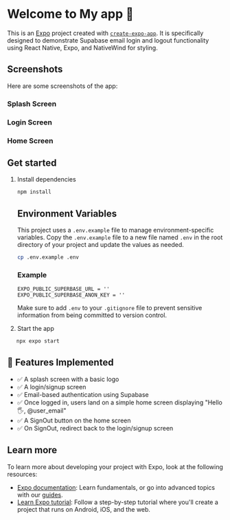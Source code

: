 # Welcome to My app 👋

This is an [Expo](https://expo.dev) project created with [`create-expo-app`](https://www.npmjs.com/package/create-expo-app). It is specifically designed to demonstrate Supabase email login and logout functionality using React Native, Expo, and NativeWind for styling.

## Screenshots

Here are some screenshots of the app:

   ### Splash Screen
  

   ### Login Screen
   

   ### Home Screen
   


## Get started

1. Install dependencies

   ```bash
   npm install
   ```

   ## Environment Variables

   This project uses a `.env.example` file to manage environment-specific variables. Copy the `.env.example` file to a new file named `.env` in the root directory of your project and update the values as needed.

      ```bash
      cp .env.example .env
      ```

      ### Example

      ```env
      EXPO_PUBLIC_SUPERBASE_URL = ''
      EXPO_PUBLIC_SUPERBASE_ANON_KEY = ''
      ```

      Make sure to add `.env` to your `.gitignore` file to prevent sensitive information from being committed to version control.

2. Start the app

```bash
   npx expo start
```

## 🧩 Features Implemented

- ✅ A splash screen with a basic logo 
- ✅ A login/signup screen
- ✅ Email-based authentication using Supabase
- ✅ Once logged in, users land on a simple home screen displaying "Hello 🖐️, @user_email"
- ✅ A SignOut button on the home screen
- ✅ On SignOut, redirect back to the login/signup screen

## Learn more

To learn more about developing your project with Expo, look at the following resources:

- [Expo documentation](https://docs.expo.dev/): Learn fundamentals, or go into advanced topics with our [guides](https://docs.expo.dev/guides).
- [Learn Expo tutorial](https://docs.expo.dev/tutorial/introduction/): Follow a step-by-step tutorial where you'll create a project that runs on Android, iOS, and the web.
